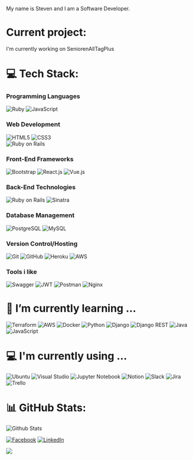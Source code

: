 My name is Steven and I am a Software Developer.

# Current project:
I'm currently working on SeniorenAllTagPlus

# 💻 Tech Stack:
### Programming Languages
![Ruby](https://img.shields.io/badge/Ruby-CC342D?style=for-the-badge&logo=ruby&logoColor=black)
![JavaScript](https://img.shields.io/badge/JavaScript-F7DF1E?style=for-the-badge&logo=javascript&logoColor=black)

### Web Development
![HTML5](https://img.shields.io/badge/-HTML5-E34F26?style=for-the-badge&logo=html5&logoColor=white) 
![CSS3](https://img.shields.io/badge/-CSS3-1572B6?style=for-the-badge&logo=css3)  
![Ruby on Rails](https://img.shields.io/badge/Ruby%20on%20Rails-%23CC0000.svg?style=for-the-badge&logo=ruby-on-rails&logoColor=white)

### Front-End Frameworks
![Bootstrap](https://img.shields.io/badge/Bootstrap-563D7C?style=for-the-badge&logo=bootstrap)
![React.js](https://img.shields.io/badge/React.js-61DAFB?style=for-the-badge&logo=react&logoColor=white)
![Vue.js](https://img.shields.io/badge/Vue.js-3399?style=for-the-badge&logo=vue-dot-js&logoColor=white)

### Back-End Technologies
![Ruby on Rails](https://img.shields.io/badge/Ruby%20on%20Rails-%23CC0000.svg?style=for-the-badge&logo=ruby-on-rails&logoColor=white)
![Sinatra](https://img.shields.io/badge/-Sinatra-%23BB0000?style=for-the-badge)

### Database Management
![PostgreSQL](https://img.shields.io/badge/PostgreSQL-336791?style=for-the-badge&logo=postgresql)
![MySQL](https://img.shields.io/badge/MySQL-%234479A1.svg?style=for-the-badge&logo=mysql&logoColor=white)

### Version Control/Hosting  
![Git](https://img.shields.io/badge/-Git-black?style=for-the-badge&logo=git)
![GitHub](https://img.shields.io/badge/-GitHub-181717?style=for-the-badge&logo=github)
![Heroku](https://img.shields.io/badge/-Heroku-430098?style=for-the-badge&logo=heroku)
![AWS](https://img.shields.io/badge/AWS-%23FF9900.svg?style=for-the-badge&logo=amazon-aws&logoColor=white) 


### Tools i like
![Swagger](https://img.shields.io/badge/-Swagger-%23Clojure?style=for-the-badge&logo=swagger&logoColor=white) 
![JWT](https://img.shields.io/badge/JWT-black?style=for-the-badge&logo=JSON%20web%20tokens) 
![Postman](https://img.shields.io/badge/Postman-FF6C37?style=for-the-badge&logo=postman&logoColor=white)
![Nginx](https://img.shields.io/badge/nginx-%23009639.svg?style=for-the-badge&logo=nginx&logoColor=white) 

# 🌱 I’m currently learning ...  
![Terraform](https://img.shields.io/badge/-Terraform-%235C4EE1?style=for-the-badge&logo=terraform&logoColor=white)
![AWS](https://img.shields.io/badge/-AWS-%23FF9900?style=for-the-badge&logo=amazon-aws&logoColor=white)
![Docker](https://img.shields.io/badge/-Docker-%230db7ed?style=for-the-badge&logo=docker&logoColor=white)
![Python](https://img.shields.io/badge/-Python-black?style=for-the-badge&logo=Python)
![Django](https://img.shields.io/badge/Django-%23092E20.svg?style=for-the-badge&logo=django&logoColor=white)
![Django REST](https://img.shields.io/badge/Django-REST-ff1709?style=for-the-badge&logo=django&logoColor=white&color=ff1709&labelColor=gray)
![Java](https://img.shields.io/badge/-Java-%23FF3333?style=for-the-badge&logo=java&logoColor=white)
![JavaScript](https://img.shields.io/badge/-JavaScript-%23F7DF1E?style=for-the-badge&logo=javascript&logoColor=black)


# 💻 I'm currently using ...  
![Ubuntu](https://img.shields.io/badge/Ubuntu-E95420?style=for-the-badge&logo=ubuntu&logoColor=white)
![Visual Studio](https://img.shields.io/badge/Visual%20Studio-5C2D91.svg?style=for-the-badge&logo=visual-studio&logoColor=white)
![Jupyter Notebook](https://img.shields.io/badge/jupyter-%23FA0F00.svg?style=for-the-badge&logo=jupyter&logoColor=white)
![Notion](https://img.shields.io/badge/Notion-%23000000.svg?style=for-the-badge&logo=notion&logoColor=white)
![Slack](https://img.shields.io/badge/Slack-4A154B?style=for-the-badge&logo=slack&logoColor=white)
![Jira](https://img.shields.io/badge/jira-%230A0FFF.svg?style=for-the-badge&logo=jira&logoColor=white) ![Trello](https://img.shields.io/badge/Trello-%23026AA7.svg?style=for-the-badge&logo=Trello&logoColor=white)

# 📊 GitHub Stats:

<!-- [![](https://visitcount.itsvg.in/api?id=dragon-fire-fly&icon=0&color=0)](https://visitcount.itsvg.in) -->

<!-- Proudly created with GPRM ( https://gprm.itsvg.in ) -->

![Github Stats](https://github-readme-stats.vercel.app/api?username=steven192811&count_private=true&show_icons=true&include_all_commits=true&theme=vision-friendly-dark)  

[![Facebook](https://img.shields.io/badge/Facebook-%231877F2.svg?logo=Facebook&logoColor=white)](https://facebook.com/https://[www.facebook.com/peer.hoffmann.14](https://www.facebook.com/stevenjose.rodriguezmarquez/)) [![LinkedIn](https://img.shields.io/badge/LinkedIn-%230077B5.svg?logo=linkedin&logoColor=white)](https://linkedin.com/in/https://www.linkedin.com/in/steven-marquez-312689162/) 

![](https://github-readme-stats.vercel.app/api/top-langs/?username=steven192811&theme=dark&hide_border=false&include_all_commits=true&count_private=true&layout=compact)
